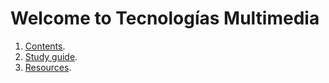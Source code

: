 # Welcome to Tecnologías Multimedia

1. [Contents](https://raw.githubusercontent.com/Tecnologias-multimedia/Tecnologias-multimedia.github.io/master/contents/index.html).
2. [Study guide]().
3. [Resources]().

<!-- [Click me](http://Tecnologias-multimedia.github.io) -->
